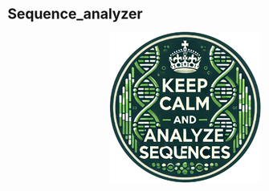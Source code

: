# Sequence_analyzer
<img src="tool_pict.png" alt="Логотип проекта" width="300" style="float: right; margin-top: 0;"/>
